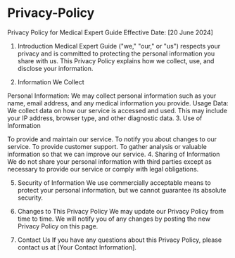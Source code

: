 # Privacy-Policy
Privacy Policy for Medical Expert Guide
Effective Date: [20 June 2024]

1. Introduction
Medical Expert Guide ("we," "our," or "us") respects your privacy and is committed to protecting the personal information you share with us. This Privacy Policy explains how we collect, use, and disclose your information.

2. Information We Collect

Personal Information: We may collect personal information such as your name, email address, and any medical information you provide.
Usage Data: We collect data on how our service is accessed and used. This may include your IP address, browser type, and other diagnostic data.
3. Use of Information

To provide and maintain our service.
To notify you about changes to our service.
To provide customer support.
To gather analysis or valuable information so that we can improve our service.
4. Sharing of Information
We do not share your personal information with third parties except as necessary to provide our service or comply with legal obligations.

5. Security of Information
We use commercially acceptable means to protect your personal information, but we cannot guarantee its absolute security.

6. Changes to This Privacy Policy
We may update our Privacy Policy from time to time. We will notify you of any changes by posting the new Privacy Policy on this page.

7. Contact Us
If you have any questions about this Privacy Policy, please contact us at [Your Contact Information].
